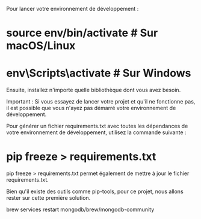 Pour lancer votre environnement de développement :
# source env/bin/activate  # Sur macOS/Linux
# env\Scripts\activate  # Sur Windows

Ensuite, installez n'importe quelle bibliothèque dont vous avez besoin.

Important : Si vous essayez de lancer votre projet et qu'il ne fonctionne pas, il est possible que vous n'ayez pas démarré votre environnement de développement.

Pour générer un fichier requirements.txt avec toutes les dépendances de votre environnement de développement, utilisez la commande suivante :

# pip freeze > requirements.txt

pip freeze > requirements.txt permet également de mettre à jour le fichier requirements.txt.

Bien qu'il existe des outils comme pip-tools, pour ce projet, nous allons rester sur cette première solution.


brew services restart mongodb/brew/mongodb-community